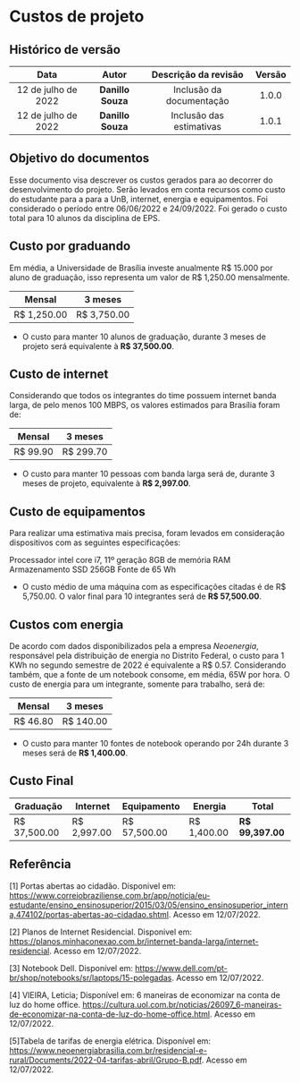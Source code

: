 # Custos de projeto
 
## Histórico de versão
 
| Data | Autor | Descrição da revisão | Versão |
| :--: | :---: | :------------------: | :----: |
| 12 de julho de 2022 | **Danillo Souza** | Inclusão da documentação     | 1.0.0 |
| 12 de julho de 2022 | **Danillo Souza** | Inclusão das estimativas     | 1.0.1 |
 
## Objetivo do documentos
 
Esse documento visa descrever os custos gerados para ao decorrer do desenvolvimento do projeto. Serão levados em conta recursos como custo do estudante para a para a UnB, internet, energia e equipamentos. Foi considerado o período entre 06/06/2022 e 24/09/2022. Foi gerado o custo total para 10 alunos da disciplina de EPS.
 
## Custo por graduando
 
Em média, a Universidade de Brasília investe anualmente R$ 15.000 por aluno de graduação, isso representa um valor de R$ 1,250.00 mensalmente.
 
| Mensal| 3 meses |
| --- | --- |
|	R$ 1,250.00 | R$ 3,750.00	|

- O custo para manter 10 alunos de graduação, durante 3 meses de projeto será equivalente à **R$ 37,500.00**.
 
## Custo de internet
 
Considerando que todos os integrantes do time possuem internet banda larga, de pelo menos 100 MBPS, os valores estimados para Brasília foram de:
 
| Mensal| 3 meses |
| --- | --- |
| R$ 99.90 |	R$ 299.70 |
 
- O custo para manter 10 pessoas com banda larga será de, durante 3 meses de projeto, equivalente à **R$ 2,997.00**.
 
## Custo de equipamentos
 
Para realizar uma estimativa mais precisa, foram levados em consideração dispositivos com as seguintes especificações:
 
Processador intel core i7, 11º geração
8GB de memória RAM
Armazenamento SSD 256GB
Fonte de 65 Wh
 
- O custo médio de uma máquina com as especificações citadas é de R$ 5,750.00. O valor final para 10 integrantes será de **R$ 57,500.00**.
 
## Custos com energia
 
De acordo com dados disponibilizados pela a empresa *Neoenergia*, responsável pela distribuição de energia no Distrito Federal, o custo para 1 KWh no segundo semestre de 2022 é equivalente a R$ 0.57. 
Considerando também, que a fonte de um notebook consome, em média, 65W por hora. O custo de energia para um integrante, somente para trabalho, será de:
 
|Mensal|3 meses|
|---|---|
|R$ 46.80|R$ 140.00|
 
- O custo para manter 10 fontes de notebook operando por 24h durante 3 meses será de **R$ 1,400.00**.
 
## Custo Final
 
|Graduação|Internet|Equipamento|Energia|Total|
|---|---|---|---|---|
|R$ 37,500.00|R$ 2,997.00|R$ 57,500.00|R$ 1,400.00|**R$ 99,397.00**|
 
## Referência
[1] Portas abertas ao cidadão. Dísponivel em: https://www.correiobraziliense.com.br/app/noticia/eu-estudante/ensino_ensinosuperior/2015/03/05/ensino_ensinosuperior_interna,474102/portas-abertas-ao-cidadao.shtml. Acesso em 12/07/2022.
 
[2] Planos de Internet Residencial. Disponivel em: https://planos.minhaconexao.com.br/internet-banda-larga/internet-residencial. Acesso em 12/07/2022.
 
[3] Notebook Dell. Disponível em: https://www.dell.com/pt-br/shop/notebooks/sr/laptops/15-polegadas. Acesso em 12/07/2022.
 
[4] VIEIRA, Leticia; Disponível em: 6 maneiras de economizar na conta de luz do home office. https://cultura.uol.com.br/noticias/26097_6-maneiras-de-economizar-na-conta-de-luz-do-home-office.html. Acesso em 12/07/2022.
 
[5]Tabela de tarifas de energia elétrica. Disponível em: https://www.neoenergiabrasilia.com.br/residencial-e-rural/Documents/2022-04-tarifas-abril/Grupo-B.pdf. Acesso em 12/07/2022.
